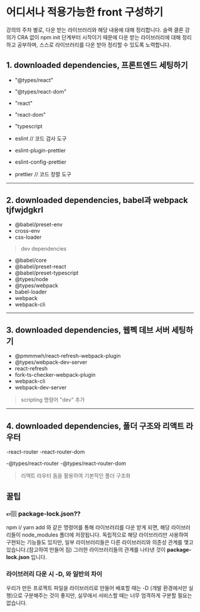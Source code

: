 # 어디서나 적용가능한 front 구성하기

<p>강의의 주차 별로, 다운 받는 라이브러리와 해당 내용에 대해 정리합니다. 슬랙 클론 강의가 CRA 없이 npm init 단계부터 시작이기 때문에 다운 받는 라이브러리에 대해 정리하고 공부하며, 스스로 라이브러리를 다운 받아 정리할 수 있도록 노력합니다.</p>

## 1. downloaded dependencies, 프론트엔드 세팅하기

- "@types/react"
- "@types/react-dom"
- "react"
- "react-dom"
- "typescript

- eslint // 코드 검사 도구
- eslint-plugin-prettier
- eslint-config-prettier
- prettier // 코드 정렬 도구

<hr/>

## 2. downloaded dependencies, babel과 webpack tjfwjdgkrl

- @babel/preset-env
- cross-env
- css-loader

> dev dependencies

- @babel/core
- @babel/preset-react
- @babel/preset-typescript
- @types/node
- @types/webpack
- babel-loader
- webpack
- webpack-cli

<hr/>

## 3. downloaded dependencies, 웹펙 데브 서버 세팅하기

- @pmmmwh/react-refresh-webpack-plugin
- @types/webpack-dev-server
- react-refresh
- fork-ts-checker-webpack-plugin
- webpack-cli
- webpack-dev-server

> scripting 명령어 "dev" 추가

<hr/>

## 4. downloaded dependencies, 폴더 구조와 리액트 라우터

-react-router
-react-router-dom

-@types/react-router
-@types/react-router-dom

> 리액트 라우터 돔을 활용하여 기본적인 폴더 구조화

## 꿀팁

### 👉🏼 package-lock.json??

<p>npm i/ yarn add 와 같은 명령어를 통해 라이브러리를 다운 받게 되면, 해당 라이브러리들이 node_modules 폴더에 저장됩니다. 독립적으로 해당 라이브러리만 사용하여 구현되는 기능들도 있지만, 일부 라이브러리들은 다른 라이브러리와 의존성 관계를 맺고 있습니다.(참고하여 만들어 짐) 그러한 라이브러리들의 관계를 나타낸 것이 <b>package-lock.json</b> 입니다.</p>

### 라이브러리 다운 시 -D, 와 일반의 차이

<p>우리가 만든 프로젝트 파일을 라이브러리로 만들어 배포할 때는 -D (개발 환경에서만 실행)으로 구분해주는 것이 좋지만, 실무에서 서비스할 때는 너무 엄격하게 구분할 필요는 없습니다.</p>
